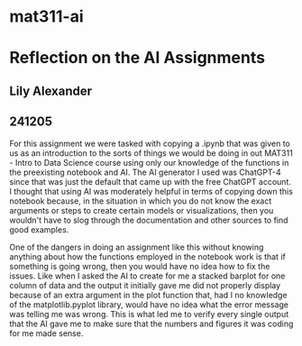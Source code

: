 # mat311-ai
# Reflection on the AI Assignments
## Lily Alexander
## 241205

For this assignment we were tasked with copying a .ipynb that was given to us as an introduction to the sorts of things we would be doing in out MAT311 - Intro to Data Science course using only our knowledge of the functions in the preexisting notebook and AI. The AI generator I used was ChatGPT-4 since that was just the default that came up with the free ChatGPT account. I thought that using AI was moderately helpful in terms of copying down this notebook because, in the situation in which you do not know the exact arguments or steps to create certain models or visualizations, then you wouldn't have to slog through the documentation and other sources to find good examples. 

One of the dangers in doing an assignment like this without knowing anything about how the functions employed in the notebook work is that if something is going wrong, then you would have no idea how to fix the issues. Like when I asked the AI to create for me a stacked barplot for one column of data and the output it initially gave me did not properly display because of an extra argument in the plot function that, had I no knowledge of the matplotlib.pyplot library, would have no idea what the error message was telling me was wrong. This is what led me to verify every single output that the AI gave me to make sure that the numbers and figures it was coding for me made sense.
